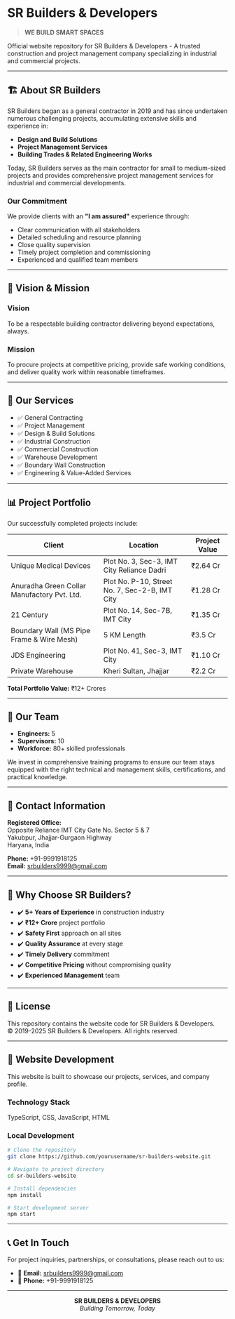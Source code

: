 # SR Builders & Developers

> **WE BUILD SMART SPACES**

Official website repository for SR Builders & Developers - A trusted construction and project management company specializing in industrial and commercial projects.

---

## 🏗️ About SR Builders

SR Builders began as a general contractor in 2019 and has since undertaken numerous challenging projects, accumulating extensive skills and experience in:

- **Design and Build Solutions**
- **Project Management Services**
- **Building Trades & Related Engineering Works**

Today, SR Builders serves as the main contractor for small to medium-sized projects and provides comprehensive project management services for industrial and commercial developments.

### Our Commitment

We provide clients with an **"I am assured"** experience through:

- Clear communication with all stakeholders
- Detailed scheduling and resource planning
- Close quality supervision
- Timely project completion and commissioning
- Experienced and qualified team members

---

## 🎯 Vision & Mission

### Vision
To be a respectable building contractor delivering beyond expectations, always.

### Mission
To procure projects at competitive pricing, provide safe working conditions, and deliver quality work within reasonable timeframes.

---

## 💼 Our Services

- ✅ General Contracting
- ✅ Project Management
- ✅ Design & Build Solutions
- ✅ Industrial Construction
- ✅ Commercial Construction
- ✅ Warehouse Development
- ✅ Boundary Wall Construction
- ✅ Engineering & Value-Added Services

---

## 📊 Project Portfolio

Our successfully completed projects include:

| Client | Location | Project Value |
|--------|----------|---------------|
| Unique Medical Devices | Plot No. 3, Sec-3, IMT City Reliance Dadri | ₹2.64 Cr |
| Anuradha Green Collar Manufactory Pvt. Ltd. | Plot No. P-10, Street No. 7, Sec-2-B, IMT City | ₹1.28 Cr |
| 21 Century | Plot No. 14, Sec-7B, IMT City | ₹1.35 Cr |
| Boundary Wall (MS Pipe Frame & Wire Mesh) | 5 KM Length | ₹3.5 Cr |
| JDS Engineering | Plot No. 41, Sec-3, IMT City | ₹1.10 Cr |
| Private Warehouse | Kheri Sultan, Jhajjar | ₹2.2 Cr |

**Total Portfolio Value:** ₹12+ Crores

---

## 👥 Our Team

- **Engineers:** 5
- **Supervisors:** 10
- **Workforce:** 80+ skilled professionals

We invest in comprehensive training programs to ensure our team stays equipped with the right technical and management skills, certifications, and practical knowledge.

---

## 📍 Contact Information

**Registered Office:**  
Opposite Reliance IMT City Gate No. Sector 5 & 7  
Yakubpur, Jhajjar-Gurgaon Highway  
Haryana, India

**Phone:** +91-9991918125  
**Email:** srbuilders9999@gmail.com

---

## 🌟 Why Choose SR Builders?

- ✔️ **5+ Years of Experience** in construction industry
- ✔️ **₹12+ Crore** project portfolio
- ✔️ **Safety First** approach on all sites
- ✔️ **Quality Assurance** at every stage
- ✔️ **Timely Delivery** commitment
- ✔️ **Competitive Pricing** without compromising quality
- ✔️ **Experienced Management** team

---

## 📄 License

This repository contains the website code for SR Builders & Developers.  
© 2019-2025 SR Builders & Developers. All rights reserved.

---

## 🚀 Website Development

This website is built to showcase our projects, services, and company profile.

### Technology Stack
TypeScript, CSS, JavaScript, HTML

### Local Development
```bash
# Clone the repository
git clone https://github.com/yourusername/sr-builders-website.git

# Navigate to project directory
cd sr-builders-website

# Install dependencies
npm install

# Start development server
npm start
```

---

## 📞 Get In Touch

For project inquiries, partnerships, or consultations, please reach out to us:

- 📧 **Email:** srbuilders9999@gmail.com
- 📱 **Phone:** +91-9991918125

---

<div align="center">

**SR BUILDERS & DEVELOPERS**  
*Building Tomorrow, Today*

</div>
